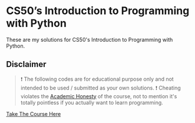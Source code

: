 CS50’s Introduction to Programming with Python
======================================

These are my solutions for CS50's Introduction to Programming with Python.

Disclaimer
----------

>❗ The following codes are for educational purpose only and not intended to be used / submitted as your own solutions.
>❗ Cheating violates the [Academic Honesty](https://cs50.harvard.edu/python/2022/honesty/) of the course, not to mention it's totally pointless if you actually want to learn programming.



[Take The Course Here](https://cs50.harvard.edu/python/2022/)
